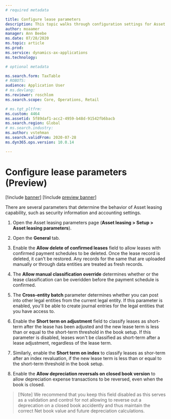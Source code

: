 ```yaml
---
# required metadata

title: Configure lease parameters
description: This topic walks through configuration settings for Asset leasing, such as security information and accounting settings.
author: moaamer
manager: Ann Beebe
ms.date: 07/28/2020
ms.topic: article
ms.prod: 
ms.service: dynamics-ax-applications
ms.technology: 

# optional metadata

ms.search.form: TaxTable
# ROBOTS: 
audience: Application User
# ms.devlang: 
ms.reviewer: roschlom
ms.search.scope: Core, Operations, Retail

# ms.tgt_pltfrm: 
ms.custom: 4464
ms.assetid: 5f89daf1-acc2-4959-b48d-91542fb6bacb
ms.search.region: Global
# ms.search.industry: 
ms.author: vstehman
ms.search.validFrom: 2020-07-28
ms.dyn365.ops.version: 10.0.14

---
```


# Configure lease parameters (Preview)

[!include [banner](../includes/banner.md)]
[!include [preview banner](../includes/preview-banner.md)]

There are several parameters that determine the behavior of Asset leasing capability, such as security information and accounting settings.

1.	Open the Asset leasing parameters page (**Asset leasing > Setup > Asset leasing parameters**).

2.	Open the **General** tab.

3.	Enable the **Allow delete of confirmed leases** field to allow leases with confirmed payment schedules to be deleted. Once the lease record is deleted, it can't be restored. Any records for the same that are uploaded manually or through data entities are treated as fresh records.

4.	The **Allow manual classification override** determines whether or the lease classification can be overidden before the payment schedule is confirmed.

5.	The **Cross-entity batch** parameter determines whether you can post into other legal entities from the current legal entity. If this parameter is enabled, you'll be able to create journal entries for the legal entities that you have access to.

6.	Enable the **Short term on adjustment** field to classify leases as short-term after the lease has been adjusted and the new lease term is less than or equal to the short-term threshold in the book setup. If this parameter is disabled, leases won't be classified as short-term after a lease adjustment, regardless of the lease term.

7.	Similarly, enable the **Short term on index** to classify leases as shor-term after an index revaluation, if the new lease term is less than or equal to the short-term threshold in the book setup.

8.	Enable the **Allow depreciation reversals on closed book version** to allow depreciation expense transactions to be reversed, even when the book is closed.
 	
 >  [!Note]
 >  We recommend that you keep this field disabled as this serves as a validation and control for not allowing to reverse out a deprecation on a closed book accidently and thus maintain the correct Net book value and future depreciation calculations.


